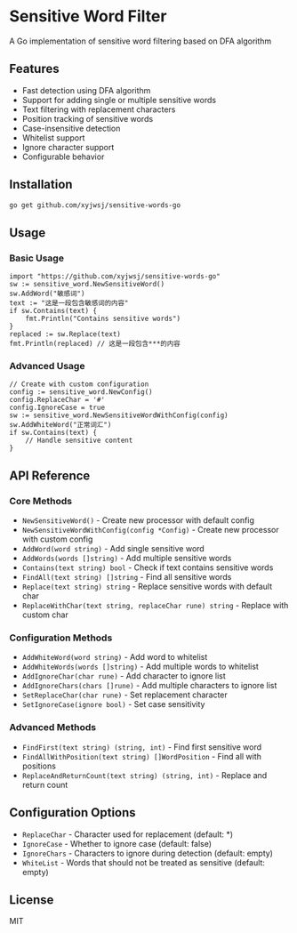 # Sensitive Word Filter

A Go implementation of sensitive word filtering based on DFA algorithm

## Features

- Fast detection using DFA algorithm
- Support for adding single or multiple sensitive words
- Text filtering with replacement characters
- Position tracking of sensitive words
- Case-insensitive detection
- Whitelist support
- Ignore character support
- Configurable behavior

## Installation

```bash 
go get github.com/xyjwsj/sensitive-words-go
```

## Usage

### Basic Usage

```golang
import "https://github.com/xyjwsj/sensitive-words-go"
sw := sensitive_word.NewSensitiveWord() 
sw.AddWord("敏感词")
text := "这是一段包含敏感词的内容" 
if sw.Contains(text) { 
	fmt.Println("Contains sensitive words") 
}
replaced := sw.Replace(text) 
fmt.Println(replaced) // 这是一段包含***的内容
```

### Advanced Usage

```golang
// Create with custom configuration 
config := sensitive_word.NewConfig() 
config.ReplaceChar = '#' 
config.IgnoreCase = true
sw := sensitive_word.NewSensitiveWordWithConfig(config) 
sw.AddWhiteWord("正常词汇")
if sw.Contains(text) { 
	// Handle sensitive content 
}
```

## API Reference

### Core Methods

- `NewSensitiveWord()` - Create new processor with default config
- `NewSensitiveWordWithConfig(config *Config)` - Create new processor with custom config
- `AddWord(word string)` - Add single sensitive word
- `AddWords(words []string)` - Add multiple sensitive words
- `Contains(text string) bool` - Check if text contains sensitive words
- `FindAll(text string) []string` - Find all sensitive words
- `Replace(text string) string` - Replace sensitive words with default char
- `ReplaceWithChar(text string, replaceChar rune) string` - Replace with custom char

### Configuration Methods

- `AddWhiteWord(word string)` - Add word to whitelist
- `AddWhiteWords(words []string)` - Add multiple words to whitelist
- `AddIgnoreChar(char rune)` - Add character to ignore list
- `AddIgnoreChars(chars []rune)` - Add multiple characters to ignore list
- `SetReplaceChar(char rune)` - Set replacement character
- `SetIgnoreCase(ignore bool)` - Set case sensitivity

### Advanced Methods

- `FindFirst(text string) (string, int)` - Find first sensitive word
- `FindAllWithPosition(text string) []WordPosition` - Find all with positions
- `ReplaceAndReturnCount(text string) (string, int)` - Replace and return count

## Configuration Options

- `ReplaceChar` - Character used for replacement (default: *)
- `IgnoreCase` - Whether to ignore case (default: false)
- `IgnoreChars` - Characters to ignore during detection (default: empty)
- `WhiteList` - Words that should not be treated as sensitive (default: empty)

## License

MIT
